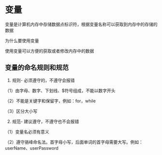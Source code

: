 # 变量

变量是计算机内存中存储数据点标识符，根据变量名称可以获取到内存中的存储的数据

为什么要使用变量

使用变量可以方便的获取或者修改内存中的数据

## 变量的命名规则和规范

1. 规则- 必须遵守的，不遵守会报错

（1）由字母、数字、下划线、$符号组成，不能以数字开头

（2）不能是关键字和保留字，例如：for，while

（3）区分大小写

2. 规范- 建议遵守，不遵守也不会报错

（1）变量名必须有意义

（2）遵守骆峰命名法。首字母小写，后面单词的首字母需要大写。例如：userName、userPassword


